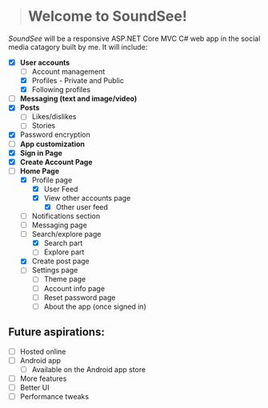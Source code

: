 
># **Welcome to SoundSee!**
*SoundSee* will be a responsive ASP.NET Core MVC C# web app in the social media catagory built by me. It will include:

 - [x] **User accounts**
	 - [ ] Account management
	 - [x] Profiles - Private and Public
	 - [x] Following profiles
 - [ ] **Messaging (text and image/video)**
 - [x] **Posts**
	 - [ ] Likes/dislikes
	 - [ ] Stories
- [x] Password encryption
 - [ ] **App customization**
 - [x] **Sign in Page**
 - [x] **Create Account Page**
 - [ ] **Home Page**
	 - [x] Profile page
	 	- [x] User Feed
  	 	- [x] View other accounts page
     		- [x] Other user feed 
	 - [ ] Notifications section
	 - [ ] Messaging page
	 - [ ] Search/explore page
  	 	- [x] Search part
  	 	- [ ] Explore part
	 - [x] Create post page
	 - [ ] Settings page
		 - [ ] Theme page
		 - [ ] Account info page
		 - [ ] Reset password page
		 - [ ] About the app (once signed in)

## Future aspirations:

 - [ ] Hosted online
 - [ ] Android app
	 - [ ] Available on the Android app store
 - [ ] More features
 - [ ] Better UI
 - [ ] Performance tweaks
